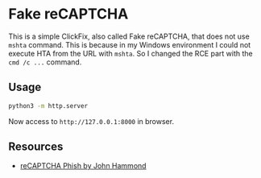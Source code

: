# Fake reCAPTCHA

This is a simple ClickFix, also called Fake reCAPTCHA, that does not use `mshta` command. This is because in my Windows environment I could not execute HTA from the URL with `mshta`. So I changed the RCE part with the `cmd /c ...` command. 

## Usage

```sh
python3 -m http.server
```

Now access to `http://127.0.0.1:8000` in browser.

## Resources

- [reCAPTCHA Phish by John Hammond](https://github.com/JohnHammond/recaptcha-phish)